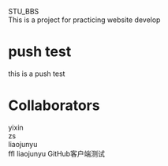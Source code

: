 STU_BBS   
This is a project for practicing website develop

# push test
this is a push test

# Collaborators
yixin   
zs	   
liaojunyu   
ffl
liaojunyu GitHub客户端测试
